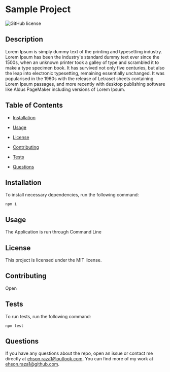 # Sample Project
![GitHub license](https://img.shields.io/badge/license-MIT-blue.svg)

## Description

Lorem Ipsum is simply dummy text of the printing and typesetting industry. Lorem Ipsum has been the industry's standard dummy text ever since the 1500s, when an unknown printer took a galley of type and scrambled it to make a type specimen book. It has survived not only five centuries, but also the leap into electronic typesetting, remaining essentially unchanged. It was popularised in the 1960s with the release of Letraset sheets containing Lorem Ipsum passages, and more recently with desktop publishing software like Aldus PageMaker including versions of Lorem Ipsum.

## Table of Contents 

* [Installation](#installation)

* [Usage](#usage)

* [License](#license)

* [Contributing](#contributing)

* [Tests](#tests)

* [Questions](#questions)

## Installation

To install necessary dependencies, run the following command:

```
npm i
```

## Usage

The Application is run through Command Line

## License

This project is licensed under the MIT license.
  
## Contributing

Open

## Tests

To run tests, run the following command:

```
npm test
```

## Questions

If you have any questions about the repo, open an issue or contact me directly at ehson.raza1@outlook.com. You can find more of my work at [ehson.raza1@github.com](https://github.com/ehson.raza1@github.com/).

